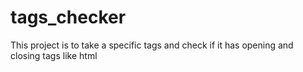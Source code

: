 # tags_checker
This project is to take a specific tags and check if it has opening and closing tags like html
